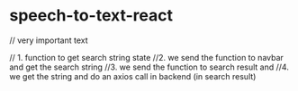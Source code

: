 # speech-to-text-react
 // very important text

 // 1. function to get search string state
//2. we send the function to navbar and get the search string
//3. we send the function to search result and
//4. we get the string and do an axios call in backend (in search result)